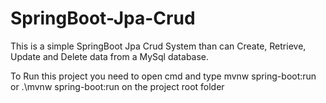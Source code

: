 # SpringBoot-Jpa-Crud

This is a simple SpringBoot Jpa Crud System than can Create, Retrieve, Update and Delete data from a MySql database.

To Run this project you need to open cmd and type mvnw spring-boot:run or .\mvnw spring-boot:run on the project root folder
